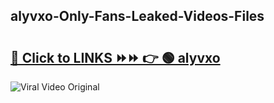 
 ## alyvxo-Only-Fans-Leaked-Videos-Files

# <h2><a href="https://mediaupload.pro?alyvxo">🔗 Click to LINKS ⏩⏩ 👉 🟢 alyvxo </a></h2>

<a href="https://mediaupload.pro?alyvxo" rel="nofollow" data-target="animated-image.originalLink"><img src="https://i.ibb.co.com/xMMVF88/686577567.gif" alt="Viral Video Original" style="max-width: 100%; display: inline-block;" data-target="animated-image.originalImage"></a>